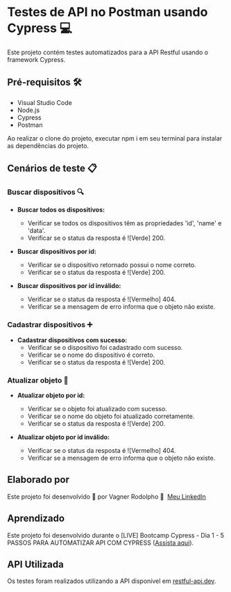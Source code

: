 # Testes de API no Postman usando Cypress 💻

Este projeto contém testes automatizados para a API Restful usando o framework Cypress.

## Pré-requisitos 🛠️

- Visual Studio Code
- Node.js
- Cypress
- Postman

Ao realizar o clone do projeto, executar npm i em seu terminal para instalar as dependências do projeto.

## Cenários de teste 📋

### Buscar dispositivos 🔍

- **Buscar todos os dispositivos:**
  - Verificar se todos os dispositivos têm as propriedades 'id', 'name' e 'data'.
  - Verificar se o status da resposta é ![Verde] 200.

- **Buscar dispositivos por id:**
  - Verificar se o dispositivo retornado possui o nome correto.
  - Verificar se o status da resposta é ![Verde] 200.

- **Buscar dispositivos por id inválido:**
  - Verificar se o status da resposta é ![Vermelho] 404.
  - Verificar se a mensagem de erro informa que o objeto não existe.

### Cadastrar dispositivos ➕

- **Cadastrar dispositivos com sucesso:**
  - Verificar se o dispositivo foi cadastrado com sucesso.
  - Verificar se o nome do dispositivo é correto.
  - Verificar se o status da resposta é ![Verde] 200.

### Atualizar objeto 🔄

- **Atualizar objeto por id:**
  - Verificar se o objeto foi atualizado com sucesso.
  - Verificar se o nome do objeto foi atualizado corretamente.
  - Verificar se o status da resposta é ![Verde] 200.

- **Atualizar objeto por id inválido:**
  - Verificar se o status da resposta é ![Vermelho] 404.
  - Verificar se a mensagem de erro informa que o objeto não existe.

## Elaborado por

Este projeto foi desenvolvido 💜 por Vagner Rodolpho 👋 &nbsp;[Meu LinkedIn](https://www.linkedin.com/in/vagnerrodolpho/)

## Aprendizado

Este projeto foi desenvolvido durante o [LIVE] Bootcamp Cypress - Dia 1 - 5 PASSOS PARA AUTOMATIZAR API COM CYPRESS ([Assista aqui](https://www.youtube.com/watch?v=aeisYRv1WCg)).

## API Utilizada

Os testes foram realizados utilizando a API disponível em [restful-api.dev](https://restful-api.dev/).
